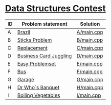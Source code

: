 # [Data Structures Contest](https://www.e-olymp.com/en/contests/9571)




| ID | Problem statement                                                                 | Solution                 |
|----|-----------------------------------------------------------------------------------|--------------------------|
| A  | [Brazil](https://www.e-olymp.com/en/contests/9571/problems/83967)                 | [A/main.cpp](A/main.cpp) |
| B  | [Sticks Problem](https://www.e-olymp.com/en/contests/9571/problems/83968)         | [B/main.cpp](B/main.cpp) |
| C  | [Replacement](https://www.e-olymp.com/en/contests/9571/problems/83969)            | [C/main.cpp](C/main.cpp) |
| D  | [Business Card Juggling](https://www.e-olymp.com/en/contests/9571/problems/83970) | [D/main.cpp](D/main.cpp) |
| E  | [Easy Problemset](https://www.e-olymp.com/en/contests/9571/problems/83971)        | [E/main.cpp](E/main.cpp) |
| F  | [Bus](https://www.e-olymp.com/en/contests/9571/problems/83972)                    | [F/main.cpp](F/main.cpp) |
| G  | [Garage](https://www.e-olymp.com/en/contests/9571/problems/83973)                 | [G/main.cpp](G/main.cpp) |
| H  | [Dr Who`s Banquet](https://www.e-olymp.com/en/contests/9571/problems/83974)       | [H/main.cpp](H/main.cpp) |
| I  | [Boiling Vegetables](https://www.e-olymp.com/en/contests/9571/problems/83975)     | [I/main.cpp](I/main.cpp) |

